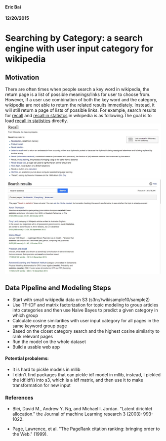#### Eric Bai
#### 12/20/2015

# Searching by Category: a search engine with user input category for wikipedia

## Motivation

There are often times when people search a key word in wikipedia, the return page is a list of
possible meanings/links for user to choose from. However, if a user use combination of both the key word and the category, wikipedia are not able to return the related results immediately. Instead, it will still return a page of lists of possible links. For example, search results for [recall](https://en.wikipedia.org/wiki/Recall) and [recall in statistcs](https://en.wikipedia.org/w/index.php?search=recall+in+statistics&title=Special%3ASearch&go=Go) in wikipedia is as following.The goal is to load [recall in statistics](https://en.wikipedia.org/wiki/Precision_and_recall) directly.
![](img/recall_example.jpg)
![](img/recall_in_statistics_example.jpg)

## Data Pipeline and Modeling Steps


* Start with small wikipedia data on S3 (s3n://wikisample10/sample2)
* Use TF-IDF and matrix factorization for topic modeling to group articles into categories and then use Naive Bayes to predict a given category in which group
* Calculate cosine similarities with user input category for all pages in the same keyword group page
* Based on the closet category search and the highest cosine similarity to rank relevant pages
* Run the model on the whole dataset
* Build a usable web app


#### Potential probalems:

* It is hard to pickle models in mllib
* I didn't find packages that can pickle idf model in mllib, instead, I pickled the idf.idf() into s3, which is a idf matrix, and then use it to make transformation for new input


### References

* Blei, David M., Andrew Y. Ng, and Michael I. Jordan. "Latent dirichlet allocation." the Journal of machine Learning research 3 (2003): 993-1022.

* Page, Lawrence, et al. "The PageRank citation ranking: bringing order to the Web." (1999).
